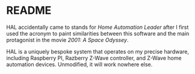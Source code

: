 # README

HAL accidentally came to stands for *Home Automation Leader* after I first used the acronym to paint similarities between this software and the main protagonist in the movie *2001: A Space Odyssey*.

HAL is a uniquely bespoke system that operates on my precise hardware, including Raspberry PI, Razberry Z-Wave controller, and Z-Wave home automation devices. Unmodified, it will work nowhere else.
